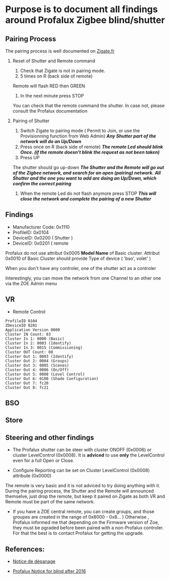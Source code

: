 # Purpose is to document all findings around Profalux Zigbee blind/shutter


## Pairing Process

The pairing process is well documented on [Zigate.fr]( https://zigate.fr/2018/02/03/association-des-volets-profalux-a-la-zigate/ )

1. Reset of Shutter and Remote command

   1. Check that Zigate is not in pairing mode.
   1. 5 times on R (back side of remote)
   
   Remote will flash RED then GREEN
   
   1. In the next minute press STOP
   
   You can check that the remote command the shutter. In case not, please consult the Profalux documentation
   
1. Pairing of Shutter
   1. Switch Zigate to pairing mode ( Permit to Join, or use the Provisionning function from Web Admin)
   ___Any Shutter part of the network will do an Up/Down___
   1. Press once on R (back side of remote)
      ___The remote Led should blink Once. (if the remote doesn't blink the request as not been taken)___
   1. Press UP
   
   The shutter should go up-down
   ___The Shutter and the Remote will go out of the Zigbee network, and search for an open (pairing) network.___
   ___All Shutter and the one you want to add are doing an Up/Down, which confirm the correct pairing___
   
   1. When the remote Led do not flash anymore press STOP
   ___This will close the network and complete the pairing of a new Shutter___
   
## Findings

* Manufacturer Code: 0x1110
* ProfileID: 0x0104
* DeviceID: 0x0200 ( Shutter )
* DeviceID: 0x0201 ( remote 

Profalux do not use attribut 0x0005 __Model Name__ of Basic cluster.
Attribut 0x0010 of Basic Cluster should provide Type of device ( 'bso', volet' )


When you don't have any controler, one of the shutter act as a controler

Interestingly, you can move the network from one Channel to an other one via the ZOE Admin menu

## VR

* Remote Control

```
ProfileID 0104
ZDeviceID 0201
Application Version 0000
Cluster IN Count: 03
Cluster In 1: 0000 (Basic)
Cluster In 2: 0003 (Identify)
Cluster In 3: 0015 (Commissioning)
Cluster OUT Count: 08
Cluster Out 1: 0003 (Identify)
Cluster Out 2: 0004 (Groups)
Cluster Out 3: 0005 (Scenes)
Cluster Out 4: 0006 (On/Off)
Cluster Out 5: 0008 (Level Control)
Cluster Out 6: 0100 (Shade Configuration)
Cluster Out 7: fc20
Cluster Out 8: fc21

```

## BSO


## Store


## Steering and other findings

* The Profalux shutter can be steer with cluster ONOFF (0x0006) or cluster LevelControl (0x0008). It is __adviced__ to use __only__ the LevelControl even for a full Open or Close.

* Configure Reporting can be set on Cluster LevelControl (0x0008) attribute (0x0000)

The remote is very basic and it is not adviced to try doing anything with it. During the pairing process, the Shutter and the Remote will announced themselve, just drop the remote, but keep it paired on Zigate as both VR and Remote must be part of the same network.

* If you have a ZOE central remote, you can create groups, and those groupes are created in the range of 0x8000 - 0x8... ) Otherwise , Profalux informed me that depending on the Firmware version of Zoe, they must be pgraded before been paired with a non-Profalux controler. For that the best is to contact Profalux for getting the upgrade.



## References:

* [Notice de dépanage](https://www.profalux-pro.com/notice/mon-volet-roulant-ne-fonctionne-plus-ndep005-2/)

* [Profalux Notice for blind after 2016](http://www.profalux-pro.com/download/1.%20Notices,%20Plans,%20Technique/1.%20Volets%20roulants/3.%20Moteurs%20Commandes%20et%20Accessoires/1.%20Moteur/Moteur%20Profalux%20Zigbee/Notice%20SAV%20moteur%20et%20telecommande%20Profalux%20Zigbee.%20A%20partir%20de%20Juillet%202016-NSAV029.pdf)


